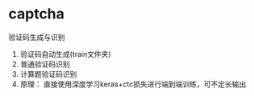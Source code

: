 # captcha

验证码生成与识别

1. 验证码自动生成(train文件夹)
2. 普通验证码识别
3. 计算题验证码识别
4. 原理： 直接使用深度学习keras+ctc损失进行端到端训练，可不定长输出
